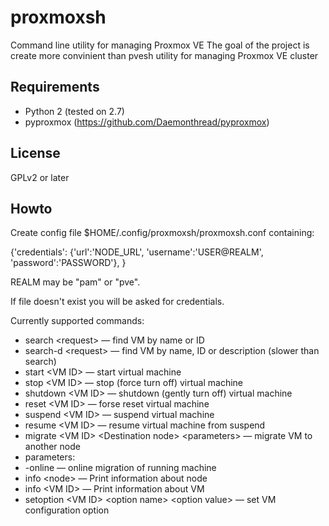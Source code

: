# proxmoxsh
Command line utility for managing Proxmox VE
The goal of the project is create more convinient than pvesh utility for managing Proxmox VE cluster
## Requirements
* Python 2 (tested on 2.7)
* pyproxmox (https://github.com/Daemonthread/pyproxmox)

## License
GPLv2 or later

## Howto
Create config file $HOME/.config/proxmoxsh/proxmoxsh.conf containing:

{'credentials':
 {'url':'NODE_URL',
  'username':'USER@REALM',
  'password':'PASSWORD'},
}

REALM may be "pam" or "pve".

If file doesn't exist you will be asked for credentials.

Currently supported commands:
* search &lt;request&gt; — find VM by name or ID
* search-d &lt;request&gt; — find VM by name, ID or description (slower than search)
* start &lt;VM ID&gt; — start virtual machine
* stop &lt;VM ID&gt; — stop (force turn off) virtual machine
* shutdown &lt;VM ID&gt; — shutdown (gently turn off) virtual machine
* reset &lt;VM ID&gt; — forse reset virtual machine
* suspend &lt;VM ID&gt; — suspend virtual machine
* resume &lt;VM ID&gt; — resume virtual machine from suspend
* migrate &lt;VM ID&gt; &lt;Destination node&gt; &lt;parameters&gt; — migrate VM to another node
 *  parameters:
 * -online — online migration of running machine
* info &lt;node&gt; — Print information about node
* info &lt;VM ID&gt; — Print information about VM
* setoption &lt;VM ID&gt; &lt;option name&gt; &lt;option value&gt;  — set VM configuration option
